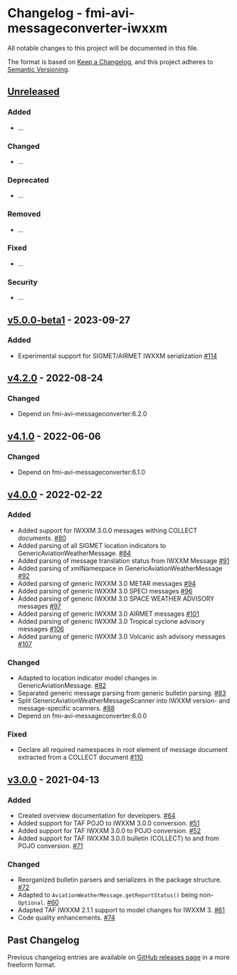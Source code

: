 # Changelog - fmi-avi-messageconverter-iwxxm

All notable changes to this project will be documented in this file.

The format is based on [Keep a Changelog](https://keepachangelog.com/en/1.0.0/), and this project adheres
to [Semantic Versioning](https://semver.org/spec/v2.0.0.html).

## [Unreleased]

### Added

- ...

### Changed

- ...

### Deprecated

- ...

### Removed

- ...

### Fixed

- ...

### Security

- ...

## [v5.0.0-beta1] - 2023-09-27

### Added

- Experimental support for SIGMET/AIRMET IWXXM serialization [#114]

## [v4.2.0] - 2022-08-24

### Changed

- Depend on fmi-avi-messageconverter:6.2.0

## [v4.1.0] - 2022-06-06

### Changed

- Depend on fmi-avi-messageconverter:6.1.0

## [v4.0.0] - 2022-02-22

### Added

- Added support for IWXXM 3.0.0 messages withing COLLECT documents. [#80]
- Added parsing of all SIGMET location indicators to GenericAviationWeatherMessage. [#84]
- Added parsing of message translation status from IWXXM Message [#91]
- Added parsing of xmlNamespace in GenericAviationWeatherMessage [#92]
- Added parsing of generic IWXXM 3.0 METAR messages [#94]
- Added parsing of generic IWXXM 3.0 SPECI messages [#96]
- Added parsing of generic IWXXM 3.0 SPACE WEATHER ADVISORY messages [#97]
- Added parsing of generic IWXXM 3.0 AIRMET messages [#101]
- Added parsing of generic IWXXM 3.0 Tropical cyclone advisory messages [#106]
- Added parsing of generic IWXXM 3.0 Volcanic ash advisory messages [#107]

### Changed

- Adapted to location indicator model changes in GenericAviationMessage. [#82]
- Separated generic message parsing from generic bulletin parsing. [#83]
- Split GenericAviationWeatherMessageScanner into IWXXM version- and message-specific scanners. [#88]
- Depend on fmi-avi-messageconverter:6.0.0

### Fixed
- Declare all required namespaces in root element of message document extracted from a COLLECT document [#110]

## [v3.0.0] - 2021-04-13

### Added

- Created overview documentation for developers. [#64]
- Added support for TAF POJO to IWXXM 3.0.0 conversion. [#51]
- Added support for TAF IWXXM 3.0.0 to POJO conversion. [#52]
- Added support for TAF IWXXM 3.0.0 bulletin (COLLECT) to and from POJO conversion. [#71]

### Changed

- Reorganized bulletin parsers and serializers in the package structure. [#72]
- Adapted to `AviationWeatherMessage.getReportStatus()` being non-`Optional`. [#60]
- Adapted TAF IWXXM 2.1.1 support to model changes for IWXXM 3. [#61]
- Code quality enhancements. [#74]

## Past Changelog

Previous changelog entries are available
on [GitHub releases page](https://github.com/fmidev/fmi-avi-messageconverter-iwxxm/releases) in a more freeform format.

[Unreleased]: https://github.com/fmidev/fmi-avi-messageconverter-iwxxm/compare/fmi-avi-messageconverter-iwxxm-4.2.0...HEAD

[v5.0.0-beta1]: https://github.com/fmidev/fmi-avi-messageconverter-iwxxm/releases/tag/fmi-avi-messageconverter-iwxxm-5.0.0-beta1

[v4.2.0]: https://github.com/fmidev/fmi-avi-messageconverter-iwxxm/releases/tag/fmi-avi-messageconverter-iwxxm-4.2.0

[v4.1.0]: https://github.com/fmidev/fmi-avi-messageconverter-iwxxm/releases/tag/fmi-avi-messageconverter-iwxxm-4.1.0

[v4.0.0]: https://github.com/fmidev/fmi-avi-messageconverter-iwxxm/releases/tag/fmi-avi-messageconverter-iwxxm-4.0.0

[v3.0.0]: https://github.com/fmidev/fmi-avi-messageconverter-iwxxm/releases/tag/fmi-avi-messageconverter-iwxxm-3.0.0

[#51]:https://github.com/fmidev/fmi-avi-messageconverter-iwxxm/issues/51

[#52]:https://github.com/fmidev/fmi-avi-messageconverter-iwxxm/issues/52

[#60]:https://github.com/fmidev/fmi-avi-messageconverter-iwxxm/issues/60

[#61]:https://github.com/fmidev/fmi-avi-messageconverter-iwxxm/issues/61

[#64]:https://github.com/fmidev/fmi-avi-messageconverter-iwxxm/issues/64

[#71]:https://github.com/fmidev/fmi-avi-messageconverter-iwxxm/issues/71

[#72]:https://github.com/fmidev/fmi-avi-messageconverter-iwxxm/issues/72

[#74]:https://github.com/fmidev/fmi-avi-messageconverter-iwxxm/issues/74

[#80]:https://github.com/fmidev/fmi-avi-messageconverter-iwxxm/issues/80

[#82]:https://github.com/fmidev/fmi-avi-messageconverter-iwxxm/issues/82

[#83]:https://github.com/fmidev/fmi-avi-messageconverter-iwxxm/issues/83

[#84]:https://github.com/fmidev/fmi-avi-messageconverter-iwxxm/issues/84

[#88]:https://github.com/fmidev/fmi-avi-messageconverter-iwxxm/issues/88

[#91]: https://github.com/fmidev/fmi-avi-messageconverter-iwxxm/issues/91

[#92]: https://github.com/fmidev/fmi-avi-messageconverter-iwxxm/issues/92

[#94]: https://github.com/fmidev/fmi-avi-messageconverter-iwxxm/issues/94

[#96]: https://github.com/fmidev/fmi-avi-messageconverter-iwxxm/issues/96

[#97]: https://github.com/fmidev/fmi-avi-messageconverter-iwxxm/issues/97

[#101]: https://github.com/fmidev/fmi-avi-messageconverter-iwxxm/issues/101

[#106]: https://github.com/fmidev/fmi-avi-messageconverter-iwxxm/issues/106

[#107]: https://github.com/fmidev/fmi-avi-messageconverter-iwxxm/issues/107

[#110]: https://github.com/fmidev/fmi-avi-messageconverter-iwxxm/issues/110

[#114]: https://github.com/fmidev/fmi-avi-messageconverter-iwxxm/pull/114